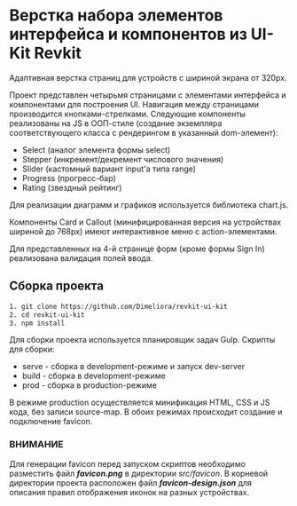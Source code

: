 # Верстка набора элементов интерфейса и компонентов из UI-Kit Revkit

Адаптивная верстка страниц для устройств с шириной экрана от 320px.

Проект представлен четырьмя страницами с элементами интерфейса и компонентами для построения UI. Навигация между страницами производится кнопками-стрелками.
Следующие компоненты реализованы на JS в ООП-стиле (создание экземпляра соответствующего класса с рендерингом в указанный dom-элемент):

- Select (аналог элемента формы select)
- Stepper (инкремент/декремент числового значения)
- Slider (кастомный вариант input'а типа range)
- Progress (прогресс-бар)
- Rating (звездный рейтинг)

Для реализации диаграмм и графиков используется библиотека chart.js.

Компоненты Card и Callout (минифицированная версия на устройствах шириной до 768px) имеют интерактивное меню с action-элементами.

Для представленных на 4-й странице форм (кроме формы Sign In) реализована валидация полей ввода.

## Сборка проекта

```bash
1. git clone https://github.com/Dimeliora/revkit-ui-kit
2. cd revkit-ui-kit
3. npm install
```

Для сборки проекта используется планировщик задач Gulp.
Скрипты для сборки:

- serve - сборка в development-режиме и запуск dev-server
- build - сборка в development-режиме
- prod - сборка в production-режиме

В режиме production осуществляется минификация HTML, CSS и JS кода, без записи source-map.
В обоих режимах происходит создание и подключение favicon.

### ВНИМАНИЕ

Для генерации favicon перед запуском скриптов необходимо разместить файл **_favicon.png_** в директории _src/favicon_. В корневой директории проекта расположен файл **_favicon-design.json_** для описания правил отображения иконок на разных устройствах.
